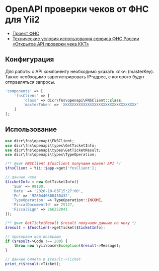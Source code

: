 # OpenAPI проверки чеков от ФНС для Yii2

- [Проект ФНС](https://kkt-online.nalog.ru/)
- [Технические условия использования сервиса ФНС России «Открытое API проверки чека ККТ»](https://www.nalog.ru/files/kkt/pdf/%D0%A2%D0%B5%D1%85%D0%BD%D0%B8%D1%87%D0%B5%D1%81%D0%BA%D0%B8%D0%B5%20%D1%83%D1%81%D0%BB%D0%BE%D0%B2%D0%B8%D1%8F%20%D0%B8%D1%81%D0%BF%D0%BE%D0%BB%D1%8C%D0%B7%D0%BE%D0%B2%D0%B0%D0%BD%D0%B8%D1%8F.pdf)

## Конфигурация

Для работы с API компоненту необходимо указать ключ (masterKey). Также необходимо зарегистрировать IP-адрес, 
с которого будут отправляться запросы.

```php
'components' => [
    'fnsClient' => [
        'class' => dicr\fns\openapi\FNSClient::class,
        'masterToken' => 'XXXXXXXXXXXXXXXXXXXXXXXXXXXXXXXXX'
    ]
];
```

## Использование

```php
use dicr\fns\openapi\FNSClient;
use dicr\fns\openapi\types\GetTicketInfo;
use dicr\fns\openapi\types\GetTicketResult;
use dicr\fns\openapi\types\TypeOperation;

/** @var FNSClient $fnsClient получаем клиент API */
$fnsClient = Yii::$app->get('fnsClient');

// данные чека
$ticketInfo = new GetTicketInfo([
   'Sum' => 99100,
   'Date' => '2020-10-03T15:27:00',
   'Fn' => '9280440300430432',
   'TypeOperation' => TypeOperation::INCOME,
   'FiscalDocumentId' => 29127,
   'FiscalSign' => 266252041
]);

/** @var GetTicketResult $result получаем данные по чеку */
$result = $fnsClient->getTicket($ticketInfo);

// проверяем код возвраща
if ($result->Code !== 200) {
    throw new \yii\base\Exception($result->Message);
}

// данные билета в $result->Ticket
print_r($result->Ticket);
```

